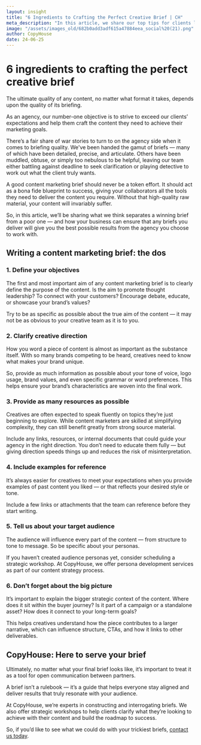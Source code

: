 ```yaml
---
layout: insight
title: "6 Ingredients to Crafting the Perfect Creative Brief | CH"
meta_description: "In this article, we share our top tips for clients looking to craft a genuinely useful brief for the content marketers they choose to work with."
image: "/assets/images_old/682b0add3adf615a47884eea_social%20(21).png"
author: CopyHouse
date: 24-06-25
---
```


# 6 ingredients to crafting the perfect creative brief

The ultimate quality of any content, no matter what format it takes, depends upon the quality of its briefing.

As an agency, our number-one objective is to strive to exceed our clients’ expectations and help them craft the content they need to achieve their marketing goals.

There’s a fair share of war stories to turn to on the agency side when it comes to briefing quality. We've been handed the gamut of briefs — many of which have been detailed, precise, and articulate. Others have been muddled, obtuse, or simply too nebulous to be helpful, leaving our team either battling against deadline to seek clarification or playing detective to work out what the client truly wants.

A good content marketing brief should never be a token effort. It should act as a bona fide blueprint to success, giving your collaborators all the tools they need to deliver the content you require. Without that high-quality raw material, your content will invariably suffer.

So, in this article, we’ll be sharing what we think separates a winning brief from a poor one — and how your business can ensure that any briefs you deliver will give you the best possible results from the agency you choose to work with.

## Writing a content marketing brief: the dos

### 1. Define your objectives

The first and most important aim of any content marketing brief is to clearly define the purpose of the content. Is the aim to promote thought leadership? To connect with your customers? Encourage debate, educate, or showcase your brand’s values?

Try to be as specific as possible about the true aim of the content — it may not be as obvious to your creative team as it is to you.

### 2. Clarify creative direction

How you word a piece of content is almost as important as the substance itself. With so many brands competing to be heard, creatives need to know what makes your brand unique.

So, provide as much information as possible about your tone of voice, logo usage, brand values, and even specific grammar or word preferences. This helps ensure your brand’s characteristics are woven into the final work.

### 3. Provide as many resources as possible

Creatives are often expected to speak fluently on topics they’re just beginning to explore. While content marketers are skilled at simplifying complexity, they can still benefit greatly from strong source material.

Include any links, resources, or internal documents that could guide your agency in the right direction. You don’t need to educate them fully — but giving direction speeds things up and reduces the risk of misinterpretation.

### 4. Include examples for reference

It’s always easier for creatives to meet your expectations when you provide examples of past content you liked — or that reflects your desired style or tone.

Include a few links or attachments that the team can reference before they start writing.

### 5. Tell us about your target audience

The audience will influence every part of the content — from structure to tone to message. So be specific about your personas.

If you haven’t created audience personas yet, consider scheduling a strategic workshop. At CopyHouse, we offer persona development services as part of our content strategy process.

### 6. Don’t forget about the big picture

It’s important to explain the bigger strategic context of the content. Where does it sit within the buyer journey? Is it part of a campaign or a standalone asset? How does it connect to your long-term goals?

This helps creatives understand how the piece contributes to a larger narrative, which can influence structure, CTAs, and how it links to other deliverables.

## CopyHouse: Here to serve your brief

Ultimately, no matter what your final brief looks like, it’s important to treat it as a tool for open communication between partners.

A brief isn’t a rulebook — it’s a guide that helps everyone stay aligned and deliver results that truly resonate with your audience.

At CopyHouse, we’re experts in constructing and interrogating briefs. We also offer strategic workshops to help clients clarify what they’re looking to achieve with their content and build the roadmap to success.

So, if you’d like to see what we could do with your trickiest briefs, [contact us today](https://www.copyhouse.io/contact).
